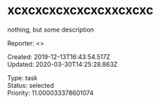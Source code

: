 # xcxcxcxcxcxcxcxxcxcxc

nothing, but some description

Reporter: <>  

Created: 2019-12-13T16:43:54.517Z  
Updated: 2020-03-30T14:25:28.863Z

Type: task  
Status: selected  
Priority: 11.000033378601074
